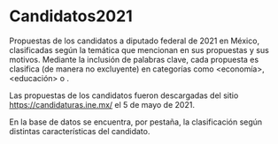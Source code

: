 # Candidatos2021
Propuestas de los candidatos a diputado federal de 2021 en México, clasificadas según la temática que mencionan en sus propuestas y sus motivos. Mediante la inclusión de palabras clave, cada propuesta es clasifica (de manera no excluyente) en categorías como <economía>, <educación> o <medio ambiente>.
  
  Las propuestas de los candidatos fueron descargadas del sitio https://candidaturas.ine.mx/ el 5 de mayo de 2021.
  
  En la base de datos se encuentra, por pestaña, la clasificación según distintas características del candidato.
